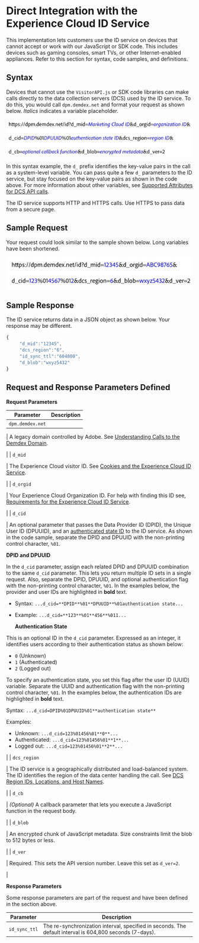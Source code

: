 # Direct Integration with the Experience Cloud ID Service

This implementation lets customers use the ID service on devices that cannot accept or work with our JavaScript or SDK code. This includes devices such as gaming consoles, smart TVs, or other Internet-enabled appliances. Refer to this section for syntax, code samples, and definitions.

## Syntax

Devices that cannot use the `VisitorAPI.js` or SDK code libraries can make calls directly to the data collection servers \(DCS\) used by the ID service. To do this, you would call `dpm.demdex.net` and format your request as shown below. *Italics* indicates a variable placeholder.

![](../../assets/directSyntax.png) 

In this syntax example, the `d_` prefix identifies the key-value pairs in the call as a system-level variable. You can pass quite a few `d_` parameters to the ID service, but stay focused on the key-value pairs as shown in the code above. For more information about other variables, see [Supported Attributes for DCS API calls](https://marketing.adobe.com/resources/help/en_US/aam/dcs-keys.html).

The ID service supports HTTP and HTTPS calls. Use HTTPS to pass data from a secure page.

## Sample Request

Your request could look similar to the sample shown below. Long variables have been shortened.

![](../../assets/directExample.png) 

## Sample Response

The ID service returns data in a JSON object as shown below. Your response may be different.

```javascript
{
     "d_mid":"12345",
     "dcs_region":"6",
     "id_sync_ttl":"604800",
     "d_blob":"wxyz5432"
}
```

## Request and Response Parameters Defined

 **Request Parameters** 

|Parameter|Description|
|---------|-----------|
|  `dpm.demdex.net` 

 | A legacy domain controlled by Adobe. See [Understanding Calls to the Demdex Domain](https://marketing.adobe.com/resources/help/en_US/aam/demdex-calls.html).

 |
|  `d_mid` 

 | The Experience Cloud visitor ID. See [Cookies and the Experience Cloud ID Service](mcvid_cookies.html#).

 |
|  `d_orgid` 

 | Your Experience Cloud Organization ID. For help with finding this ID see, [Requirements for the Experience Cloud ID Service](mcvid-requirements.html#).

 |
|  `d_cid` 

 | An optional parameter that passes the Data Provider ID \(DPID\), the Unique User ID \(DPUUID\), and an [authenticated state ID](mcvid-authenticated-state.html#) to the ID service. As shown in the code sample, separate the DPID and DPUUID with the non-printing control character, `%01`.

  **DPID and DPUUID** 

 In the `d_cid` parameter, assign each related DPID and DPUUID combination to the same `d_cid` parameter. This lets you return multiple ID sets in a single request. Also, separate the DPID, DPUUID, and optional authentication flag with the non-printing control character, `%01`. In the examples below, the provider and user IDs are highlighted in **bold** text.

+ Syntax: `...d_cid=**DPID**%01**DPUUID**%01authentication state...` 
+ Example: `...d_cid=**123**%01**456**%011...` 

  **Authentication State** 

This is an optional ID in the `d_cid` parameter. Expressed as an integer, it identifies users according to their authentication status as shown below:

+ `0` \(Unknown\)
+ `1` \(Authenticated\)
+ `2` \(Logged out\)

To specify an authentication state, you set this flag after the user ID \(UUID\) variable. Separate the UUID and authentication flag with the non-printing control character, `%01`. In the examples below, the authentication IDs are highlighted in **bold** text.

Syntax: `...d_cid=DPID%01DPUUID%01**authentication state**` 

Examples:

+ Unknown: `...d_cid=123%01456%01**0**...` 
+ Authenticated: `...d_cid=123%01456%01**1**...` 
+ Logged out: `...d_cid=123%01456%01**2**...` 

 |
|  `dcs_region` 

 | The ID service is a geographically distributed and load-balanced system. The ID identifies the region of the data center handling the call. See [DCS Region IDs, Locations, and Host Names](https://marketing.adobe.com/resources/help/en_US/aam/dcs-regions.html).

 |
|  `d_cb` 

 |  *\(Optional\)* A callback parameter that lets you execute a JavaScript function in the request body.

 |
|  `d_blob` 

 | An encrypted chunk of JavaScript metadata. Size constraints limit the blob to 512 bytes or less.

 |
|  `d_ver` 

 | Required. This sets the API version number. Leave this set as `d_ver=2`.

 |

 **Response Parameters** 

Some response parameters are part of the request and have been defined in the section above.

| Parameter     | Description                                                                                              |
| ------------- | -------------------------------------------------------------------------------------------------------- |
| `id_sync_ttl` | The re-synchronization interval, specified in seconds. The default interval is 604,800 seconds (7-days). |
